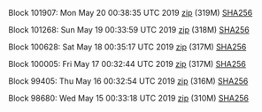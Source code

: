 Block 101907: Mon May 20 00:38:35 UTC 2019 [zip](https://dash-bootstrap.ams3.digitaloceanspaces.com/testnet/2019-05-20/bootstrap.dat.zip) (319M) [SHA256](https://dash-bootstrap.ams3.digitaloceanspaces.com/testnet/2019-05-20/sha256.txt)

Block 101268: Sun May 19 00:33:59 UTC 2019 [zip](https://dash-bootstrap.ams3.digitaloceanspaces.com/testnet/2019-05-19/bootstrap.dat.zip) (318M) [SHA256](https://dash-bootstrap.ams3.digitaloceanspaces.com/testnet/2019-05-19/sha256.txt)

Block 100628: Sat May 18 00:35:17 UTC 2019 [zip](https://dash-bootstrap.ams3.digitaloceanspaces.com/testnet/2019-05-18/bootstrap.dat.zip) (317M) [SHA256](https://dash-bootstrap.ams3.digitaloceanspaces.com/testnet/2019-05-18/sha256.txt)

Block 100005: Fri May 17 00:32:44 UTC 2019 [zip](https://dash-bootstrap.ams3.digitaloceanspaces.com/testnet/2019-05-17/bootstrap.dat.zip) (317M) [SHA256](https://dash-bootstrap.ams3.digitaloceanspaces.com/testnet/2019-05-17/sha256.txt)

Block 99405: Thu May 16 00:32:54 UTC 2019 [zip](https://dash-bootstrap.ams3.digitaloceanspaces.com/testnet/2019-05-16/bootstrap.dat.zip) (316M) [SHA256](https://dash-bootstrap.ams3.digitaloceanspaces.com/testnet/2019-05-16/sha256.txt)

Block 98680: Wed May 15 00:33:18 UTC 2019 [zip](https://dash-bootstrap.ams3.digitaloceanspaces.com/testnet/2019-05-15/bootstrap.dat.zip) (310M) [SHA256](https://dash-bootstrap.ams3.digitaloceanspaces.com/testnet/2019-05-15/sha256.txt)
